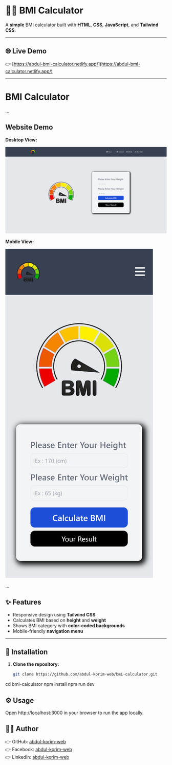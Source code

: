 # 🏋️‍♂️ BMI Calculator

A **simple** BMI calculator built with **HTML**, **CSS**, **JavaScript**, and **Tailwind CSS**.

---

## 🌐 Live Demo

👉 [https://abdul-bmi-calculator.netlify.app/](https://abdul-bmi-calculator.netlify.app/)

---
# BMI Calculator

...

## Website Demo

**Desktop View:**

![Desktop View](./img/abdul-bmi-calculator.netlify.app_.png)

**Mobile View:**

![Mobile View](./img/abdul-bmi-calculator.netlify.app_(Samsung%20Galaxy%20S20%20Ultra).png)

...



## ✨ Features

- Responsive design using **Tailwind CSS**  
- Calculates BMI based on **height** and **weight**  
- Shows BMI category with **color-coded backgrounds**  
- Mobile-friendly **navigation menu**

---

## 🚀 Installation

1. **Clone the repository:**
   ```bash
   git clone https://github.com/abdul-korim-web/bmi-calculator.git
cd bmi-calculator
npm install
npm run dev
## ⚙️ Usage
Open http://localhost:3000 in your browser to run the app locally.
## 🚀👤 Author
👉 GitHub: [abdul-korim-web](https://github.com/abdul-korim-web) <br>
👉 Facebook: [abdul-korim-web](https://www.facebook.com/abdulkorimweb) <br>
👉 LinkedIn: [abdul-korim-web](https://www.linkedin.com/in/abdul-korim-web/) <br>